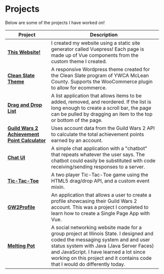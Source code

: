 # Projects

Below are some of the projects I have worked on!

Project | Description
---|---
**[This Website!](https://github.com/BrotherGilburt/PerryKaufman)** | I created my website using a static site generator called Vuepress! Each page is made up of Vue components from the custom theme I created.
**[Clean Slate Theme](https://github.com/BrotherGilburt/cleanslate)** | A responsive Wordpress theme created for the Clean Slate program of YWCA McLean County. Supports the WooCommerce plugin to allow for ecommerce. 
**[Drag and Drop List](https://jsfiddle.net/pdkaufm/5ocmvktr/)** | A list application that allows items to be added, removed, and reordered. If the list is long enough to create a scroll bar, the page can be pulled by dragging an item to the top or bottom of the page.
**[Guild Wars 2 Achievement Point Calculator](https://jsfiddle.net/pdkaufm/v5kaps0c/)** | Uses account data from the Guild Wars 2 API to calculate the total achievement points earned by an account.
**[Chat UI](https://jsfiddle.net/pdkaufm/gjy2jdfk/)** | A simple chat application with a "chatbot" that repeats whatever the user says. The chatbot could easily be substituted with code receiving/sending responses to a server.
**[Tic-Tac-Toe](https://jsfiddle.net/pdkaufm/kyzwm637/)** | A two player Tic-Tac-Toe game using the HTML5 drag/drop API, and a custom event mixin.
**[GW2Profile](https://github.com/BrotherGilburt/GW2Profile)** | An application that allows a user to create a profile showcasing their Guild Wars 2 account. This was a project I completed to learn how to create a Single Page App with Vue.
**[Melting Pot](https://github.com/andrewjamen/MeltingPot)** | A social networking website made for a group project at Illinois State. I designed and coded the messaging system and and user status system with Java (Java Server Faces) and JavaScript. I have learned a lot since working on this project and it contains code that I would do differently today.